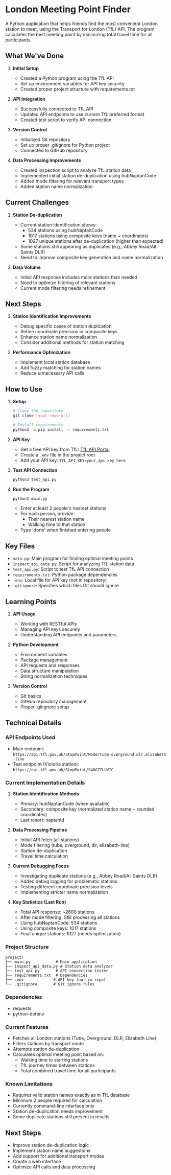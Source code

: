 # London Meeting Point Finder

A Python application that helps friends find the most convenient London station to meet, using the Transport for London (TfL) API. The program calculates the best meeting point by minimizing total travel time for all participants.

## What We've Done

1. **Initial Setup**
   - Created a Python program using the TfL API
   - Set up environment variables for API key security
   - Created proper project structure with requirements.txt

2. **API Integration**
   - Successfully connected to TfL API
   - Updated API endpoints to use current TfL preferred format
   - Created test script to verify API connection

3. **Version Control**
   - Initialized Git repository
   - Set up proper .gitignore for Python project
   - Connected to GitHub repository

4. **Data Processing Improvements**
   - Created inspection script to analyze TfL station data
   - Implemented initial station de-duplication using hubNaptanCode
   - Added mode filtering for relevant transport types
   - Added station name normalization

## Current Challenges

1. **Station De-duplication**
   - Current station identification shows:
     - 534 stations using hubNaptanCode
     - 1017 stations using composite keys (name + coordinates)
     - 1027 unique stations after de-duplication (higher than expected)
   - Some stations still appearing as duplicates (e.g., Abbey Road/All Saints DLR)
   - Need to improve composite key generation and name normalization

2. **Data Volume**
   - Initial API response includes more stations than needed
   - Need to optimize filtering of relevant stations
   - Current mode filtering needs refinement

## Next Steps

1. **Station Identification Improvements**
   - Debug specific cases of station duplication
   - Refine coordinate precision in composite keys
   - Enhance station name normalization
   - Consider additional methods for station matching

2. **Performance Optimization**
   - Implement local station database
   - Add fuzzy matching for station names
   - Reduce unnecessary API calls

## How to Use

1. **Setup**
   ```bash
   # Clone the repository
   git clone [your-repo-url]
   
   # Install requirements
   python3 -m pip install -r requirements.txt
   ```

2. **API Key**
   - Get a free API key from TfL: [TfL API Portal](https://api-portal.tfl.gov.uk/)
   - Create a `.env` file in the project root
   - Add your API key: `TFL_API_KEY=your_api_key_here`

3. **Test API Connection**
   ```bash
   python3 test_api.py
   ```

4. **Run the Program**
   ```bash
   python3 main.py
   ```
   - Enter at least 2 people's nearest stations
   - For each person, provide:
     - Their nearest station name
     - Walking time to that station
   - Type 'done' when finished entering people

## Key Files

- `main.py`: Main program for finding optimal meeting points
- `inspect_api_data.py`: Script for analyzing TfL station data
- `test_api.py`: Script to test TfL API connection
- `requirements.txt`: Python package dependencies
- `.env`: Local file for API key (not in repository)
- `.gitignore`: Specifies which files Git should ignore

## Learning Points

1. **API Usage**
   - Working with RESTful APIs
   - Managing API keys securely
   - Understanding API endpoints and parameters

2. **Python Development**
   - Environment variables
   - Package management
   - API requests and responses
   - Data structure manipulation
   - String normalization techniques

3. **Version Control**
   - Git basics
   - GitHub repository management
   - Proper .gitignore setup

## Technical Details

### API Endpoints Used
- Main endpoint: `https://api.tfl.gov.uk/StopPoint/Mode/tube,overground,dlr,elizabeth-line`
- Test endpoint (Victoria station): `https://api.tfl.gov.uk/StopPoint/940GZZLUVIC`

### Current Implementation Details
1. **Station Identification Methods**
   - Primary: hubNaptanCode (when available)
   - Secondary: composite key (normalized station name + rounded coordinates)
   - Last resort: naptanId
   
2. **Data Processing Pipeline**
   - Initial API fetch (all stations)
   - Mode filtering (tube, overground, dlr, elizabeth-line)
   - Station de-duplication
   - Travel time calculation

3. **Current Debugging Focus**
   - Investigating duplicate stations (e.g., Abbey Road/All Saints DLR)
   - Added debug logging for problematic stations
   - Testing different coordinate precision levels
   - Implementing stricter name normalization

4. **Key Statistics (Last Run)**
   - Total API response: ~2600 stations
   - After mode filtering: Still processing all stations
   - Using hubNaptanCode: 534 stations
   - Using composite keys: 1017 stations
   - Final unique stations: 1027 (needs optimization)

### Project Structure
```
project/
├── main.py           # Main application
├── inspect_api_data.py # Station data analyzer
├── test_api.py       # API connection tester
├── requirements.txt  # Dependencies
├── .env             # API key (not in repo)
└── .gitignore       # Git ignore rules
```

### Dependencies
- requests
- python-dotenv

### Current Features
- Fetches all London stations (Tube, Overground, DLR, Elizabeth Line)
- Filters stations by transport mode
- Attempts station de-duplication
- Calculates optimal meeting point based on:
  - Walking time to starting stations
  - TfL journey times between stations
  - Total combined travel time for all participants

### Known Limitations
- Requires valid station names exactly as in TfL database
- Minimum 2 people required for calculation
- Currently command-line interface only
- Station de-duplication needs improvement
- Some duplicate stations still present in results

## Next Steps
- Improve station de-duplication logic
- Implement station name suggestions
- Add support for additional transport modes
- Create a web interface 
- Optimize API calls and data processing 